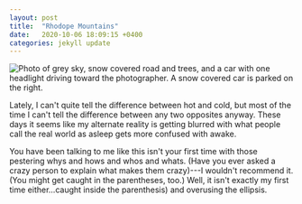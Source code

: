 ```yaml
---
layout: post
title:  "Rhodope Mountains"
date:   2020-10-06 18:09:15 +0400
categories: jekyll update
---
```

<img src="//images.weserv.nl/?url=havemapswill.travel/img/2020-10-06-rhodope.jpeg&&w=500h=400&dpr=3" alt="Photo of grey sky, snow covered road and trees, and a car with one headlight driving toward the photographer. A snow covered car is parked on the right.">

Lately, I can't quite tell the difference between hot and cold, but most of the time I can't tell the difference between any two opposites anyway. These days it seems like my alternate reality is getting blurred with what people call the real world as asleep gets more confused with awake.

You have been talking to me like this isn't your first time with those pestering whys and hows and whos and whats. (Have you ever asked a crazy person to explain what makes them crazy)---I wouldn't recommend it. (You might get caught in the parentheses, too.) Well, it isn't exactly my first time either...caught inside the parenthesis) and overusing the ellipsis.
